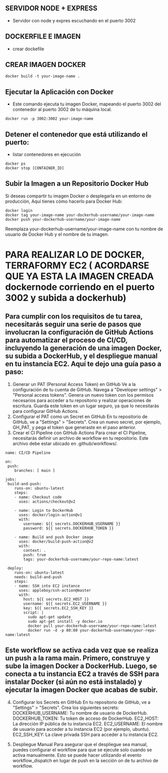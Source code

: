 ## SERVIDOR NODE + EXPRESS
- Servidor con node y expres escuchando en el puerto 3002

## DOCKERFILE E IMAGEN
- crear dockefile

## CREAR IMAGEN DOCKER 

```
docker build -t your-image-name .

```

## Ejecutar la Aplicación con Docker
- Este comando ejecuta tu imagen Docker, mapeando el puerto 3002 del contenedor al puerto 3002 de tu máquina local.

```
docker run -p 3002:3002 your-image-name
```

## Detener el contenedor que está utilizando el puerto:

- listar contenedores en ejecución

```
docker ps
docker stop [CONTAINER_ID]

```

## Subir la Imagen a un Repositorio Docker Hub
Si deseas compartir tu imagen Docker o desplegarla en un entorno de producción, Aquí tienes cómo hacerlo para Docker Hub:

```
docker login
docker tag your-image-name your-dockerhub-username/your-image-name
docker push your-dockerhub-username/your-image-name
```
Reemplaza your-dockerhub-username/your-image-name con tu nombre de usuario de Docker Hub y el nombre de tu imagen.

# PARA REALIZAR LO DE DOCKER, TERRAFORMY EC2 ( ACORDARSE QUE YA ESTA LA IMAGEN CREADA dockernode corriendo en el puerto 3002 y subida a dockerhub)

## Para cumplir con los requisitos de tu tarea, necesitarás seguir una serie de pasos que involucran la configuración de GitHub Actions para automatizar el proceso de CI/CD, incluyendo la generación de una imagen Docker, su subida a DockerHub, y el despliegue manual en tu instancia EC2. Aquí te dejo una guía paso a paso:

1. Generar un PAT (Personal Access Token) en GitHub
Ve a la configuración de tu cuenta de GitHub.
Navega a "Developer settings" > "Personal access tokens".
Genera un nuevo token con los permisos necesarios para acceder a tu repositorio y realizar operaciones de escritura.
Guarda este token en un lugar seguro, ya que lo necesitarás para configurar GitHub Actions.
2. Configurar el PAT como un Secret en GitHub
En tu repositorio de GitHub, ve a "Settings" > "Secrets".
Crea un nuevo secret, por ejemplo, GH_PAT, y pega el token que generaste en el paso anterior.
3. Crear el CI Pipeline con GitHub Actions
Para crear el CI Pipeline, necesitarás definir un archivo de workflow en tu repositorio. Este archivo debe estar ubicado en 
.github/workflows/. 

```
name: CI/CD Pipeline

on:
 push:
    branches: [ main ]

jobs:
 build-and-push:
    runs-on: ubuntu-latest
    steps:
    - name: Checkout code
      uses: actions/checkout@v2

    - name: Login to DockerHub
      uses: docker/login-action@v1
      with:
        username: ${{ secrets.DOCKERHUB_USERNAME }}
        password: ${{ secrets.DOCKERHUB_TOKEN }}

    - name: Build and push Docker image
      uses: docker/build-push-action@v2
      with:
        context: .
        push: true
        tags: your-dockerhub-username/your-repo-name:latest

 deploy:
    runs-on: ubuntu-latest
    needs: build-and-push
    steps:
    - name: SSH into EC2 instance
      uses: appleboy/ssh-action@master
      with:
        host: ${{ secrets.EC2_HOST }}
        username: ${{ secrets.EC2_USERNAME }}
        key: ${{ secrets.EC2_SSH_KEY }}
        script: |
          sudo apt-get update
          sudo apt-get install -y docker.io
          docker pull your-dockerhub-username/your-repo-name:latest
          docker run -d -p 80:80 your-dockerhub-username/your-repo-name:latest
```
## Este workflow se activa cada vez que se realiza un push a la rama main. Primero, construye y sube la imagen Docker a DockerHub. Luego, se conecta a tu instancia EC2 a través de SSH para instalar Docker (si aún no está instalado) y ejecutar la imagen Docker que acabas de subir.

4. Configurar los Secrets en GitHub
En tu repositorio de GitHub, ve a "Settings" > "Secrets".
Crea los siguientes secrets:
DOCKERHUB_USERNAME: Tu nombre de usuario de DockerHub.
DOCKERHUB_TOKEN: Tu token de acceso de DockerHub.
EC2_HOST: La dirección IP pública de tu instancia EC2.
EC2_USERNAME: El nombre de usuario para acceder a tu instancia EC2 (por ejemplo, ubuntu).
EC2_SSH_KEY: La clave privada SSH para acceder a tu instancia EC2.

5. Despliegue Manual
Para asegurar que el despliegue sea manual, puedes configurar el workflow para que se ejecute solo cuando se activa manualmente. Esto se puede hacer utilizando el evento workflow_dispatch en lugar de push en la sección on de tu archivo de workflow.

